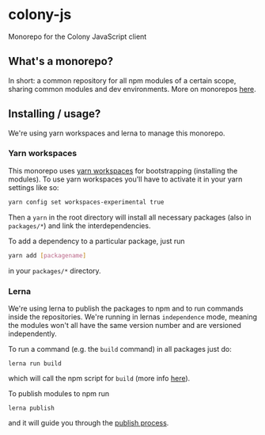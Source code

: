 # colony-js

Monorepo for the Colony JavaScript client

## What's a monorepo?
In short: a common repository for all npm modules of a certain scope, sharing common modules and dev environments. More on monorepos [here](https://github.com/babel/babel/blob/master/doc/design/monorepo.md).

## Installing / usage?

We're using yarn workspaces and lerna to manage this monorepo.

### Yarn workspaces

This monorepo uses [yarn workspaces](https://yarnpkg.com/blog/2017/08/02/introducing-workspaces/) for bootstrapping (installing the modules). To use yarn workspaces you'll have to activate it in your yarn settings like so:

```bash
yarn config set workspaces-experimental true
```

Then a `yarn` in the root directory will install all necessary packages (also in `packages/*`) and link the interdependencies.

To add a dependency to a particular package, just run

```bash
yarn add [packagename]
```

in your `packages/*` directory.

### Lerna

We're using lerna to publish the packages to npm and to run commands inside the repositories. We're running in lernas `independence` mode, meaning the modules won't all have the same version number and are versioned independently.

To run a command (e.g. the `build` command) in all packages just do:

```
lerna run build
```

which will call the npm script for `build` (more info [here](https://github.com/lerna/lerna#run)).

To publish modules to npm run

```
lerna publish
```

and it will guide you through the [publish process](https://github.com/lerna/lerna#publish).
